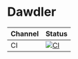 # Dawdler
Channel | Status
-|-
CI | [![CI](https://github.com/HMBSbige/Dawdler/workflows/CI/badge.svg)](https://github.com/HMBSbige/Dawdler/actions)
